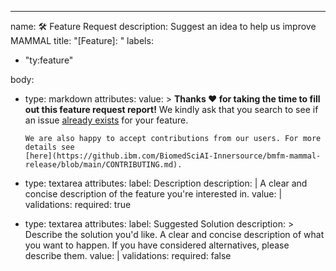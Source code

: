 ---
name: 🛠️ Feature Request
description: Suggest an idea to help us improve MAMMAL
title: "[Feature]: "
labels:
  - "ty:feature"

body:
  - type: markdown
    attributes:
      value: >
        **Thanks :heart: for taking the time to fill out this feature request report!** We kindly ask that you search to
        see if an issue [already exists](https://github.ibm.com/BiomedSciAI-Innersource/bmfm-mammal-release/issues) for
        your feature.

        We are also happy to accept contributions from our users. For more details see
        [here](https://github.ibm.com/BiomedSciAI-Innersource/bmfm-mammal-release/blob/main/CONTRIBUTING.md).

  - type: textarea
    attributes:
      label: Description
      description: |
        A clear and concise description of the feature you're interested in.
      value: |
        <!--- Describe your feature here --->
    validations:
      required: true

  - type: textarea
    attributes:
      label: Suggested Solution
      description: >
        Describe the solution you'd like. A clear and concise description of what you want to happen. If you have
        considered alternatives, please describe them.
      value: |
        <!--- Describe your solution here --->
    validations:
      required: false
